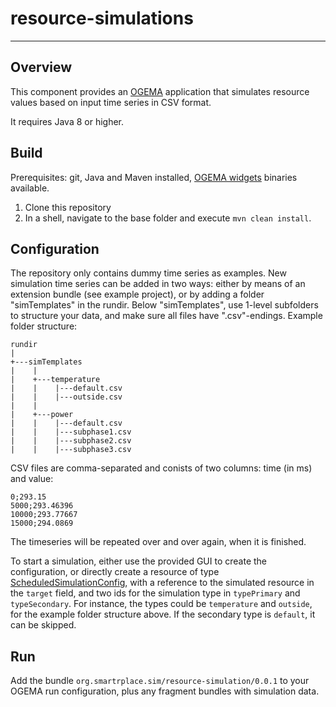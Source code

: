 # resource-simulations

---
## Overview
This component provides an [OGEMA](http://ogema.org/) application that simulates resource values based on input time series in CSV format.

It requires Java 8 or higher.   

## Build
Prerequisites: git, Java and Maven installed, [OGEMA widgets](https://github.com/ogema/ogema-widgets) binaries available. 

1. Clone this repository
2. In a shell, navigate to the base folder and execute `mvn clean install`.

## Configuration
The repository only contains dummy time series as examples. New simulation time series can be added in two ways: either by means of an extension bundle (see example project), or by adding a folder "simTemplates" in the rundir. Below "simTemplates", use 1-level subfolders to structure your data, and make sure all files have ".csv"-endings. Example folder structure:
```
rundir
|
+---simTemplates
|    |
|    +---temperature
|    |    |---default.csv
|    |    |---outside.csv
|    |
|    +---power
|    |    |---default.csv
|    |    |---subphase1.csv
|    |    |---subphase2.csv
|    |    |---subphase3.csv
```
CSV files are comma-separated and conists of two columns: time (in ms) and value:
```
0;293.15
5000;293.46396
10000;293.77667
15000;294.0869
```
The timeseries will be repeated over and over again, when it is finished. 

To start a simulation, either use the provided GUI to create the configuration, or directly create a resource of type [ScheduledSimulationConfig](https://github.com/smartrplace/resource-simulations/blob/master/resource-simulation/src/main/java/org/smartrplace/sim/resource/config/ScheduledSimulationConfig.java), with a reference to the simulated resource in the `target` field, and two ids for the simulation type in `typePrimary` and `typeSecondary`. For instance, the types could be `temperature` and `outside`, for the example folder structure above. If the secondary type is `default`, it can be skipped.

## Run
Add the bundle `org.smartrplace.sim/resource-simulation/0.0.1` to your OGEMA run configuration, plus any fragment bundles with simulation data.  
 
